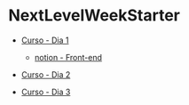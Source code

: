 # NextLevelWeekStarter

  - [Curso - Dia 1](https://nextlevelweek.com/aulas/starter/1/edicao/1)
    - [notion - Front-end](https://www.notion.so/Front-end-7c8a1a9a6df547058f1473f899a3b9c4)

  - [Curso - Dia 2](https://nextlevelweek.com/aulas/starter/2/edicao/1)

  - [Curso - Dia 3](https://nextlevelweek.com/aulas/starter/3/edicao/1)
